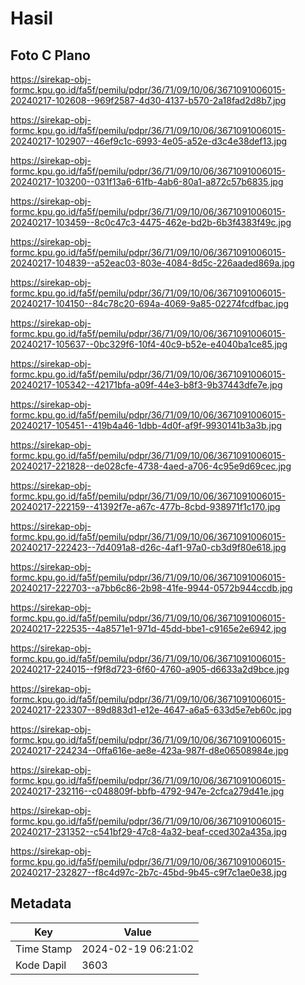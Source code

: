 # Hasil

## Foto C Plano

https://sirekap-obj-formc.kpu.go.id/fa5f/pemilu/pdpr/36/71/09/10/06/3671091006015-20240217-102608--969f2587-4d30-4137-b570-2a18fad2d8b7.jpg

https://sirekap-obj-formc.kpu.go.id/fa5f/pemilu/pdpr/36/71/09/10/06/3671091006015-20240217-102907--46ef9c1c-6993-4e05-a52e-d3c4e38def13.jpg

https://sirekap-obj-formc.kpu.go.id/fa5f/pemilu/pdpr/36/71/09/10/06/3671091006015-20240217-103200--031f13a6-61fb-4ab6-80a1-a872c57b6835.jpg

https://sirekap-obj-formc.kpu.go.id/fa5f/pemilu/pdpr/36/71/09/10/06/3671091006015-20240217-103459--8c0c47c3-4475-462e-bd2b-6b3f4383f49c.jpg

https://sirekap-obj-formc.kpu.go.id/fa5f/pemilu/pdpr/36/71/09/10/06/3671091006015-20240217-104839--a52eac03-803e-4084-8d5c-226aaded869a.jpg

https://sirekap-obj-formc.kpu.go.id/fa5f/pemilu/pdpr/36/71/09/10/06/3671091006015-20240217-104150--84c78c20-694a-4069-9a85-02274fcdfbac.jpg

https://sirekap-obj-formc.kpu.go.id/fa5f/pemilu/pdpr/36/71/09/10/06/3671091006015-20240217-105637--0bc329f6-10f4-40c9-b52e-e4040ba1ce85.jpg

https://sirekap-obj-formc.kpu.go.id/fa5f/pemilu/pdpr/36/71/09/10/06/3671091006015-20240217-105342--42171bfa-a09f-44e3-b8f3-9b37443dfe7e.jpg

https://sirekap-obj-formc.kpu.go.id/fa5f/pemilu/pdpr/36/71/09/10/06/3671091006015-20240217-105451--419b4a46-1dbb-4d0f-af9f-9930141b3a3b.jpg

https://sirekap-obj-formc.kpu.go.id/fa5f/pemilu/pdpr/36/71/09/10/06/3671091006015-20240217-221828--de028cfe-4738-4aed-a706-4c95e9d69cec.jpg

https://sirekap-obj-formc.kpu.go.id/fa5f/pemilu/pdpr/36/71/09/10/06/3671091006015-20240217-222159--41392f7e-a67c-477b-8cbd-938971f1c170.jpg

https://sirekap-obj-formc.kpu.go.id/fa5f/pemilu/pdpr/36/71/09/10/06/3671091006015-20240217-222423--7d4091a8-d26c-4af1-97a0-cb3d9f80e618.jpg

https://sirekap-obj-formc.kpu.go.id/fa5f/pemilu/pdpr/36/71/09/10/06/3671091006015-20240217-222703--a7bb6c86-2b98-41fe-9944-0572b944ccdb.jpg

https://sirekap-obj-formc.kpu.go.id/fa5f/pemilu/pdpr/36/71/09/10/06/3671091006015-20240217-222535--4a8571e1-971d-45dd-bbe1-c9165e2e6942.jpg

https://sirekap-obj-formc.kpu.go.id/fa5f/pemilu/pdpr/36/71/09/10/06/3671091006015-20240217-224015--f9f8d723-6f60-4760-a905-d6633a2d9bce.jpg

https://sirekap-obj-formc.kpu.go.id/fa5f/pemilu/pdpr/36/71/09/10/06/3671091006015-20240217-223307--89d883d1-e12e-4647-a6a5-633d5e7eb60c.jpg

https://sirekap-obj-formc.kpu.go.id/fa5f/pemilu/pdpr/36/71/09/10/06/3671091006015-20240217-224234--0ffa616e-ae8e-423a-987f-d8e06508984e.jpg

https://sirekap-obj-formc.kpu.go.id/fa5f/pemilu/pdpr/36/71/09/10/06/3671091006015-20240217-232116--c048809f-bbfb-4792-947e-2cfca279d41e.jpg

https://sirekap-obj-formc.kpu.go.id/fa5f/pemilu/pdpr/36/71/09/10/06/3671091006015-20240217-231352--c541bf29-47c8-4a32-beaf-cced302a435a.jpg

https://sirekap-obj-formc.kpu.go.id/fa5f/pemilu/pdpr/36/71/09/10/06/3671091006015-20240217-232827--f8c4d97c-2b7c-45bd-9b45-c9f7c1ae0e38.jpg


## Metadata

| Key        | Value               |
| ---------- | ------------------- |
| Time Stamp | 2024-02-19 06:21:02 |
| Kode Dapil | 3603                |




